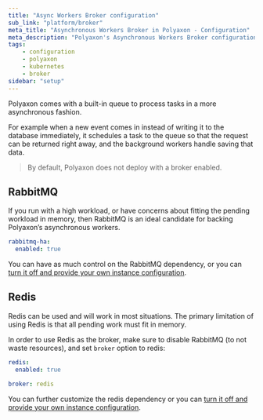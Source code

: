 ```yaml
---
title: "Async Workers Broker configuration"
sub_link: "platform/broker"
meta_title: "Asynchronous Workers Broker in Polyaxon - Configuration"
meta_description: "Polyaxon's Asynchronous Workers Broker configuration."
tags:
    - configuration
    - polyaxon
    - kubernetes
    - broker
sidebar: "setup"
---
```


Polyaxon comes with a built-in queue to process tasks in a more asynchronous fashion.

For example when a new event comes in instead of writing it to the database immediately,
it schedules a task to the queue so that the request can be returned right away,
and the background workers handle saving that data.

> By default, Polyaxon does not deploy with a broker enabled.


## RabbitMQ

If you run with a high workload, or have concerns about fitting the pending workload in memory,
then RabbitMQ is an ideal candidate for backing Polyaxon’s asynchronous workers.

```yaml
rabbitmq-ha:
  enabled: true
```

You can have as much control on the RabbitMQ dependency, or you can [turn it off and provide your own instance configuration](/docs/setup/platform/postgresql-ha/).


## Redis

Redis can be used and will work in most situations.
The primary limitation of using Redis is that all pending work must fit in memory.

In order to use Redis as the broker, make sure to disable RabbitMQ (to not waste resources), and set `broker` option to redis:

```yaml
redis:
  enabled: true

broker: redis
```

You can further customize the redis dependency or you can [turn it off and provide your own instance configuration](/docs/setup/platform/redis-ha/).
